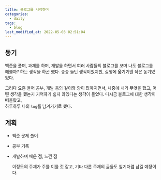 ```yaml
---
title: 블로그를 시작하며
categories:
  - daily
tags:
  - blog
last_modified_at: 2022-05-03 02:51:04
---
```


## 동기

백준을 풀며, 과제를 하며, 개발을 하면서 여러 사람들의 블로그를 보며 나도 블로그를 해볼까? 하는 생각을 하곤 했다. 종종 들던 생각이었지만, 실행에 옮기기엔 작은 동기였었다.

그러다 요즘 들어 공부, 개발 등의 깊이와 양이 많아지면서, 나중에 내가 무엇을 했고, 어떤 생각을 했는지 기억하기 쉽지 않겠다는 생각이 들었다.
다시금 블로그에 대한 생각이 떠올랐고, \
하루하루 나의 `log`를 남겨가기로 했다.

## 계획

- 백준 문제 풀이
- 공부 기록
- 개발하며 배운 점, 느낀 점

  이정도의 주제가 주를 이룰 것 같고, 기타 다른 주제의 글들도 일기처럼 남길 예정이다.
